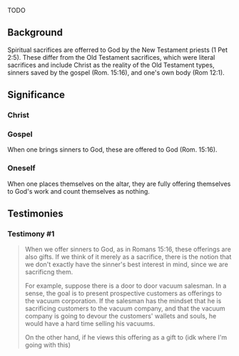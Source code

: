 TODO

## Background

Spiritual sacrifices are offerred to God by the New Testament priests (1 Pet 2:5). These differ from the Old Testament sacrifices, which were literal sacrifices and include Christ as the reality of the Old Testament types, sinners saved by the gospel (Rom. 15:16), and one's own body (Rom 12:1).

## Significance

### Christ

### Gospel

When one brings sinners to God, these are offered to God (Rom. 15:16). 

### Oneself

When one places themselves on the altar, they are fully offering themselves to God's work and count themselves as nothing. 

## Testimonies

### Testimony #1

> When we offer sinners to God, as in Romans 15:16, these offerings are also gifts. If we think of it merely as a sacrifice, there is the notion that we don't exactly have the sinner's best interest in mind, since we are sacrificng them.
>
> For example, suppose there is a door to door vacuum salesman. In a sense, the goal is to present prospective customers as offerings to the vacuum corporation. If the salesman has the mindset that he is sacrificing customers to the vacuum company, and that the vacuum company is going to devour the customers' wallets and souls, he would have a hard time selling his vacuums.
>
> On the other hand, if he views this offering as a gift to (idk where I'm going with this)